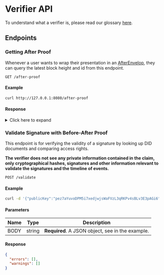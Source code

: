 # Verifier API

To understand what a verifier is, please read our glossary [here](glossary?id=verifier).

## Endpoints

### Getting After Proof

Whenever a user wants to wrap their presentation in an [AfterEnvelop](https://iop-stack.iop.rocks/dids-and-claims/specification/#/glossary?id=after-envelope), they can query the latest block height and id from this endpoint.

```http
GET /after-proof
```

#### Example

```bash
curl http://127.0.0.1:8080/after-proof
```

#### Response

<details>
<summary>
Click here to expand
</summary>

```json
{
  "blockHeight": 1861199,
  "blockHash": "6c98d03a06ac9089bd4aa44f7aee78591d7c667a1ca66df3e3164b09e96d3576"
}
```

</details>

### Validate Signature with Before-After Proof

This endpoint is for verifying the validity of a signature by looking up DID documents and comparing access rights.

**The verifier does not see any private information contained in the claim, only cryptographical hashes, signatures and other information relevant to validate the signatures and the timeline of events.**

```http
POST /validate
```

#### Example

```bash
curl -d '{"publicKey":"pez7aYuvoDPM5i7xedjwjsWaFVzL3qRKPv4sBLv3E3pAGi6","contentId":"cjuwtAZcIdlSzKS8i8qvg5Ux-N0-s5MOKkE1qyzsmlGw5A","signature":"sezAhsRgfDMRvSTFmLjDDkbFcxjPMxBrbo8ikJ1j8sba2oxoe5cLGc8J5FsMx8czVVRVKurwTJUkCRktC177ZGJp5Md","onBehalfOf":"did:morpheus:ezbeWGSY2dqcUBqT8K7R14xr","afterProof":{"blockHeight":180,"blockHash":"youAintKnowThisBeforeBlock180"}}' -H "Content-Type: application/json" -X POST http://127.0.0.1/validate
```

#### Parameters

| Name | Type | Description |
|---|---|---|
| BODY | string | **Required**. A JSON object, see in the example. |

#### Response

```json
{
  "errors": [],
  "warnings": []
}
```
